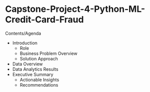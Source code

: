 # Capstone-Project-4-Python-ML-Credit-Card-Fraud
Contents/Agenda
  * Introduction
    - Role
    - Business Problem Overview
    - Solution Approach
  * Data Overview
  * Data Analytics Results
  * Executive Summary 
    - Actionable Insights
    - Recommendations

